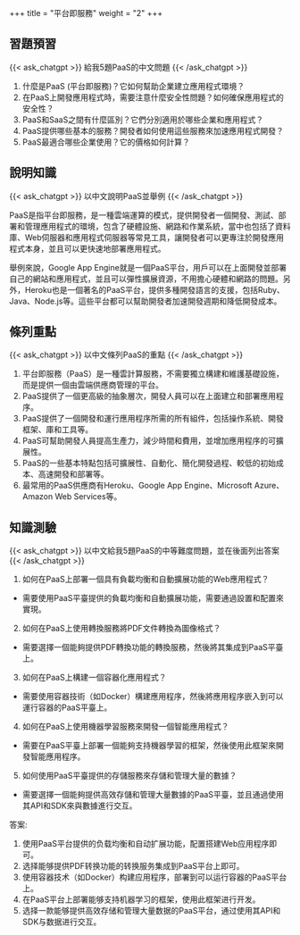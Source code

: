 +++
title = "平台即服務"
weight = "2"
+++
## 習題預習
{{< ask_chatgpt >}}
給我5題PaaS的中文問題
{{< /ask_chatgpt >}}

1. 什麼是PaaS (平台即服務)？它如何幫助企業建立應用程式環境？
2. 在PaaS上開發應用程式時，需要注意什麼安全性問題？如何確保應用程式的安全性？
3. PaaS和SaaS之間有什麼區別？它們分別適用於哪些企業和應用程式？
4. PaaS提供哪些基本的服務？開發者如何使用這些服務來加速應用程式開發？
5. PaaS最適合哪些企業使用？它的價格如何計算？   

## 說明知識
{{< ask_chatgpt >}}
以中文說明PaaS並舉例
{{< /ask_chatgpt >}}

PaaS是指平台即服務，是一種雲端運算的模式，提供開發者一個開發、測試、部署和管理應用程式的環境，包含了硬體設施、網路和作業系統，當中也包括了資料庫、Web伺服器和應用程式伺服器等常見工具，讓開發者可以更專注於開發應用程式本身，並且可以更快速地部署應用程式。

舉例來說，Google App Engine就是一個PaaS平台，用戶可以在上面開發並部署自己的網站和應用程式，並且可以彈性擴展資源，不用擔心硬體和網路的問題。另外，Heroku也是一個著名的PaaS平台，提供多種開發語言的支援，包括Ruby、Java、Node.js等。這些平台都可以幫助開發者加速開發週期和降低開發成本。   

## 條列重點
{{< ask_chatgpt >}}
以中文條列PaaS的重點
{{< /ask_chatgpt >}}

1. 平台即服務（PaaS）是一種雲計算服務，不需要獨立構建和維護基礎設施，而是提供一個由雲端供應商管理的平台。
2. PaaS提供了一個更高級的抽象層次，開發人員可以在上面建立和部署應用程序。
3. PaaS提供了一個開發和運行應用程序所需的所有組件，包括操作系統、開發框架、庫和工具等。
4. PaaS可幫助開發人員提高生產力，減少時間和費用，並增加應用程序的可擴展性。
5. PaaS的一些基本特點包括可擴展性、自動化、簡化開發過程、較低的初始成本、高速開發和部署等。
6. 最常用的PaaS供應商有Heroku、Google App Engine、Microsoft Azure、Amazon Web Services等。   

## 知識測驗
{{< ask_chatgpt >}}
以中文給我5題PaaS的中等難度問題，並在後面列出答案
{{< /ask_chatgpt >}}

1. 如何在PaaS上部署一個具有負載均衡和自動擴展功能的Web應用程式？
- 需要使用PaaS平臺提供的負載均衡和自動擴展功能，需要通過設置和配置來實現。

2. 如何在PaaS上使用轉換服務將PDF文件轉換為圖像格式？
- 需要選擇一個能夠提供PDF轉換功能的轉換服務，然後將其集成到PaaS平臺上。

3. 如何在PaaS上構建一個容器化應用程式？
- 需要使用容器技術（如Docker）構建應用程序，然後將應用程序嵌入到可以運行容器的PaaS平臺上。

4. 如何在PaaS上使用機器學習服務來開發一個智能應用程式？
- 需要在PaaS平臺上部署一個能夠支持機器學習的框架，然後使用此框架來開發智能應用程序。

5. 如何使用PaaS平臺提供的存儲服務來存儲和管理大量的數據？
- 需要選擇一個能夠提供高效存儲和管理大量數據的PaaS平臺，並且通過使用其API和SDK來與數據進行交互。 

答案: 
1. 使用PaaS平台提供的负载均衡和自动扩展功能，配置搭建Web应用程序即可。
2. 选择能够提供PDF转换功能的转换服务集成到PaaS平台上即可。
3. 使用容器技术（如Docker）构建应用程序，部署到可以运行容器的PaaS平台上。
4. 在PaaS平台上部署能够支持机器学习的框架，使用此框架进行开发。
5. 选择一款能够提供高效存储和管理大量数据的PaaS平台，通过使用其API和SDK与数据进行交互。   

